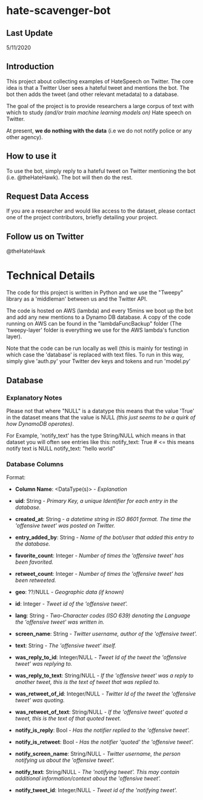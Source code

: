 # hate-scavenger-bot

## Last Update
5/11/2020

## Introduction

This project about collecting examples of HateSpeech on Twitter. The core idea is that a Twitter User sees a hateful tweet and mentions the bot. The bot then adds the tweet (and other relevant metadata) to a database.

The goal of the project is to provide researchers a large corpus of text with which to study *(and/or train machine learning models on)* Hate speech on Twitter.

At present, **we do nothing with the data** (i.e we do not notify police or any other agency). 

## How to use it

To use the bot, simply reply to a hateful tweet on Twitter mentioning the bot (i.e. @theHateHawk). The bot will then do the rest. 

## Request Data Access

If you are a researcher and would like access to the dataset, please contact one of the project contributors, briefly detailing your project. 

## Follow us on Twitter
@theHateHawk

# Technical Details

The code for this project is written in Python and we use the "Tweepy" library as a 'middleman' between us and the Twitter API. 

The code is hosted on AWS (lambda) and every 15mins we boot up the bot and add any new mentions to a Dynamo DB database. A copy of the code running on AWS can be found in the "lambdaFuncBackup" folder (The 'tweepy-layer' folder is everything we use for the AWS lambda's function layer). 

Note that the code can be run locally as well (this is mainly for testing) in which case the 'database' is replaced with text files. To run in this way, simply give 'auth.py' your Twitter dev keys and tokens and run 'model.py'

## Database

### Explanatory Notes

Please not that where "NULL" is a datatype this means that the value 'True' in the dataset means that the value is NULL *(this just seems to be a quirk of how DynamoDB operates)*.  

For Example, 'notify_text' has the type String/NULL which means in that dataset you will often see entries like this:
    notify_text: True  # <= this means notify text is NULL
    notify_text: "hello world"

### Database Columns

Format:
- **Column Name**: <DataType(s)> - *Explanation*


- **uid**: String - *Primary Key, a unique Identifier for each entry in the database.*
- **created_at**: String - *a datetime string in ISO 8601 format. The time the 'offensive tweet' was posted on Twitter.*
- **entry_added_by**: String - *Name of the bot/user that added this entry to the database.*
- **favorite_count**: Integer - *Number of times the 'offensive tweet' has been favorited.*
- **retweet_count**: Integer - *Number of times the 'offensive tweet' has been retweeted.*
- **geo**: ??/NULL - *Geographic data (if known)*
- **id**: Integer - *Tweet id of the 'offensive tweet'.*
- **lang**: String - *Two-Character codes (ISO 639) denoting the Language the 'offensive tweet' was written in.*
- **screen_name**: String - *Twitter username, author of the 'offensive tweet'.*
- **text**: String - *The 'offensive tweet' itself.*
- **was_reply_to_id**: Integer/NULL - *Tweet Id of the tweet the 'offensive tweet' was replying to.*
- **was_reply_to_text**: String/NULL - *If the 'offensive tweet' was a reply to another tweet, this is the text of tweet that was replied to.*
- **was_retweet_of_id**: Integer/NULL - *Twitter Id of the tweet the 'offensive tweet' was quoting.*
- **was_retweet_of_text**: String/NULL - *If the 'offensive tweet' quoted a tweet, this is the text of that quoted tweet.*
- **notify_is_reply**: Bool - *Has the notifier replied to the 'offensive tweet'.*
- **notify_is_retweet**: Bool - *Has the notifier 'quoted' the 'offensive tweet'.*
- **notify_screen_name**: String/NULL - *Twitter username, the person notifying us about the 'offensive tweet'.*
- **notify_text**: String/NULL - *The 'notifying tweet'. This may contain additional information/context about the 'offensive tweet'.*
- **notify_tweet_id**: Integer/NULL - *Tweet id of the 'notifying tweet'.*